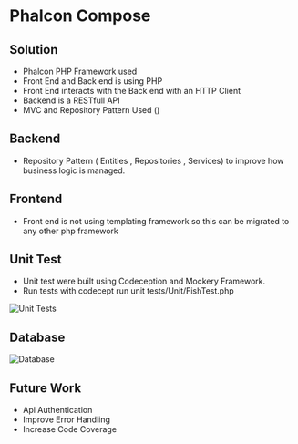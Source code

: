 # Phalcon Compose

## Solution

- Phalcon PHP Framework used
- Front End and Back end is using PHP
- Front End interacts with the Back end with an HTTP Client
- Backend is a RESTfull API
- MVC and Repository Pattern Used ()

## Backend

- Repository Pattern ( Entities , Repositories , Services) to improve how business logic is managed.

## Frontend

- Front end is not using templating framework so this can be migrated to any other php framework


## Unit Test

- Unit test were built using Codeception and Mockery Framework.
- Run tests with codecept run unit tests/Unit/FishTest.php

![Unit Tests](../public/img/system/unittests.png)

## Database

![Database](../public/img/system/petshopcodb.png)

## Future Work

- Api Authentication
- Improve Error Handling
- Increase Code Coverage







